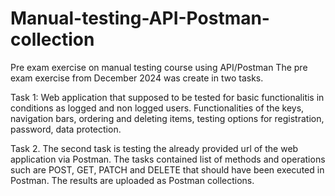 # Manual-testing-API-Postman-collection
Pre exam exercise on manual testing course using API/Postman
The pre exam exercise from December 2024 was create in two tasks. 

Task 1: Web application that supposed to be tested for basic functionalitis in conditions as logged and non logged users. Functionalities of the keys, navigation bars, ordering and deleting items, testing options for registration, password, data protection. 

Task 2. The second task is testing the already provided url of the web application via Postman. The tasks contained list of methods and operations such are POST, GET, PATCH and DELETE that should have been executed in Postman. The results are uploaded as Postman collections. 
